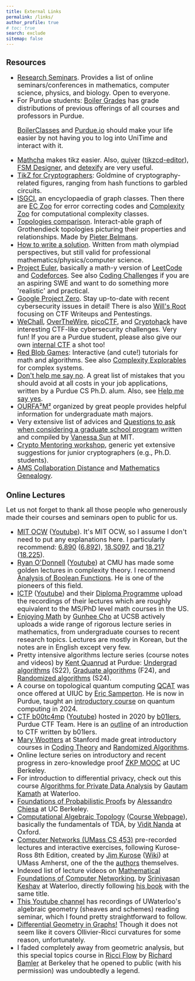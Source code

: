```yaml
---
title: External Links
permalink: /links/
author_profile: true
# toc: true
search: exclude
sitemap: false
---
```


<script async src="https://www.googletagmanager.com/gtag/js?id=UA-157894909-1"></script>
<script>
  window.dataLayer = window.dataLayer || [];
  function gtag(){dataLayer.push(arguments);}
  gtag('js', new Date());
  gtag('config', 'UA-157894909-1');
</script>


## Resources

<font size="4">
<ul>
	
<li>
  <a href="https://researchseminars.org/">Research Seminars</a>. Provides a list of online seminars/conferences in mathematics, computer science, physics, and biology. Open to everyone.
</li>

<li>
  For Purdue students: <a href="https://www.boilergrades.com/">Boiler Grades</a> has grade distributions of previous offerings of all courses and professors in Purdue. 

  <a href="https://boilerclasses.com/">BoilerClasses</a> and <a href="https://purdue.io/">Purdue.io</a> should make your life easier by not having you to log into UniTime and interact with it.
</li>



<!-- <li>
  <a href="https://stanford.edu/~shervine/teaching/">AI/ML/DL/DS Cheatsheets</a>, and <a href="https://github.com/afshinea/stanford-cs-229-machine-learning">ML Cheatsheet</a> including refreshers, tips and tricks. For interviews, <a href="https://www.datasciencepreparation.com/">Data Science Interview Preparation</a> has a list of common interview questions in data science. 
</li> -->


<!-- <li>
  <a href="https://github.com/microsoft/QuantumKatas">QuantumKatas</a>: Microsoft Quantum training materials. For more theoretical background, see this constantly evolving <a href="https://homepages.cwi.nl/~rdewolf/qcnotes.pdf">Quantum computing lecture notes</a> by <a href="https://homepages.cwi.nl/~rdewolf/">Ronald de Wolf</a>.
</li> -->



<li>
  <a href="https://www.mathcha.io/">Mathcha</a> makes tikz easier. Also, <a href="https://q.uiver.app/">quiver</a> (<a href="https://tikzcd.yichuanshen.de/">tikzcd-editor</a>), <a href="https://madebyevan.com/fsm/">FSM Designer</a>, and <a href="http://detexify.kirelabs.org/classify.html">detexify</a> are very useful.
</li>

<li>
  <a href="https://www.iacr.org/authors/tikz/">TikZ for Cryptographers</a>: Goldmine of cryptography-related figures, ranging from hash functions to garbled circuits.
  </li>

<li>
  <a href="https://www.graphclasses.org/index.html">ISGCI</a>, an encyclopaedia of graph classes. Then there are <a href="https://errorcorrectionzoo.org/">EC Zoo</a> for error correcting codes and <a href="https://complexityzoo.net/Complexity_Zoo">Complexity Zoo</a> for computational complexity classes.
</li>

<li>
  <a href="https://pbelmans.ncag.info/topologies-comparison/">Topologies comparison</a>. Interact-able graph of Grothendieck topologies picturing their properties and relationships. Made by <a href="https://pbelmans.ncag.info/">Pieter Belmans</a>. 
</li>

<li>
  <a href="https://artofproblemsolving.com/news/articles/how-to-write-a-solution">How to write a solution</a>. Written from math olympiad perspectives, but still valid for professional mathematics/physics/computer science.
</li>


<li>
  <a href="https://projecteuler.net/">Project Euler</a>, basically a math-y version of <a href="https://leetcode.com/">LeetCode</a> and <a href="https://codeforces.com/">Codeforces</a>. See also <a href="https://codingchallenges.fyi/">Coding Challenges</a> if you are an aspiring SWE and want to do something more 'realistic' and practical.
</li>

<li>
  <a href="https://googleprojectzero.blogspot.com/">Google Project Zero</a>. Stay up-to-date with recent cybersecurity issues in detail! There is also <a href="https://www.willsroot.io/">Will's Root</a> focusing on CTF Writeups and Pentestings. 
</li>

<li>
  <a href="https://www.wechall.net/about_wechall">WeChall</a>, <a href="https://overthewire.org/wargames/">OverTheWire</a>, <a href="https://picoctf.org/">picoCTF</a>, and <a href="https://cryptohack.org/">Cryptohack</a> have interesting CTF-like cybersecurity challenges. Very fun! If you are a Purdue student, please also give our own <a href="https://internal.b01lersc.tf/">internal CTF</a> a shot too!
</li>

<li>
<a href="https://www.redblobgames.com/">Red Blob Games</a>: Interactive (and cute!) tutorials for math and algorithms. See also <a href="https://www.complexity-explorables.org/">Complexity Explorables</a> for complex systems.
</li>

<li>
  <a href="https://glebbahmutov.com/blog/dont-help-me-say-no/">Don't help me say no</a>. A great list of mistakes that you should avoid at all costs in your job applications, written by a Purdue CS Ph.D. alum. Also, see <a href="https://glebbahmutov.com/blog/help-me-say-yes/">Help me say yes</a>.
</li>

<li>
  <a href="https://is.gd/ourfa2m2">OURFA²M²</a> organized by great people provides helpful information for undergraduate math majors.
</li>

<li>
  Very extensive list of advices and <a href="https://www.vanessasun.com/questions-to-ask-when-considering-a-graduate-school-program/">Questions to ask when considering a graduate school program</a> written and compiled by <a href="https://www.vanessasun.com/">Vanessa Sun</a> at MIT. 
</li>

<li>
  <a href="https://mentor-crypto-2021.github.io/">Crypto Mentoring workshop</a>, generic yet extensive suggestions for junior cryptographers (e.g., Ph.D. students).
</li>

<li>
  <a href="https://mathscinet.ams.org/mathscinet/freeTools.html?version=2">AMS Collaboration Distance</a> and <a href="https://www.genealogy.math.ndsu.nodak.edu/">Mathematics Genealogy</a>.
</li>

</ul>
</font>

## Online Lectures

<font size="4">
Let us not forget to thank all those people who generously made their courses and seminars open to public for us.
<ul>

<li>
  <a href="https://ocw.mit.edu/index.htm">MIT OCW</a> (<a href = "https://www.youtube.com/channel/UCEBb1b_L6zDS3xTUrIALZOw">Youtube</a>). It's MIT OCW, so I assume I don't need to put any explanations here. I particularly recommend: <a href="https://www.youtube.com/playlist?list=PLUl4u3cNGP63d33STUUBfZUpzFCVR5-PV">6.890</a> (<a href="http://courses.csail.mit.edu/6.892/spring19/lectures/">6.892</a>), <a href="https://www.youtube.com/playlist?list=PLhgq-BqyZ7i5lOqOqqRiS0U5SwTmPpHQ5">18.S097</a>, and <a href="https://www.youtube.com/playlist?list=PLUl4u3cNGP62qauV_CpT1zKaGG_Vj5igX">18.217</a> (<a href="https://yufeizhao.com/gtac/">18.225</a>).
</li>

<li>
  <a href="http://www.cs.cmu.edu/~odonnell/">Ryan O'Donnell</a> (<a href="https://www.youtube.com/c/RyanODonnellTeaching/playlists">Youtube</a>) at CMU has made some golden lectures in complexity theory. I recommend <a href="https://www.youtube.com/playlist?list=PLm3J0oaFux3YypJNaF6sRAf2zC1QzMuTA">Analysis of Boolean Functions</a>. He is one of the pioneers of this field.
</li>

<li>
  <a href="https://www.ictp.it/">ICTP</a> (<a href="https://www.youtube.com/channel/UC-akozxNLMPcMcs0qVvS1VQ/featured">Youtube</a>) and their <a href="https://www.youtube.com/channel/UCBlqfZZYQWKyr6qLAB7LINw">Diploma Programme</a> upload the recordings of their lectures which are roughly equivalent to the MS/PhD level math courses in the US.
</li>

<li>
  <a href="https://www.youtube.com/channel/UCB_AbuIVIG8I3K3_T_j0FSw/videos">Enjoying Math</a> by <a href="https://geometrygunheecho.com/test/">Gunhee Cho</a> at UCSB actively uploads a wide range of rigorous lecture series in mathematics, from undergraduate courses to recent research topics. Lectures are mostly in Korean, but the notes are in English except very few.
</li>

<li>
  Pretty intensive algorithms lecture series (course notes and videos) by <a href="https://kentquanrud.com/">Kent Quanrud</a> at Purdue: <a href="https://fas22.s3.amazonaws.com/fas22-book.pdf">Undergrad algorithms</a> (S22), <a href="https://fas24.s3.amazonaws.com/fas24.pdf">Graduate algorithms</a> (F24), and <a href="https://ras24.s3.amazonaws.com/ras24.pdf">Randomized algorithms</a> (S24).
</li>



<li>
  A course on topological quantum computing <a href="https://www.math.purdue.edu/~esampert/QCaT/">QCAT</a> was once offered at UIUC by <a href="https://www.math.purdue.edu/~esampert/">Eric Samperton</a>. He is now in Purdue, taught an <a href="https://www.math.purdue.edu/~esampert/IQC/">introductory course</a> on quantum computing in 2024. 
</li>

<li>
<a href="https://b01lers.com/gettingstarted.html">CTF b00tc4mp</a> (<a href="https://www.youtube.com/playlist?list=PLdGU-K4Khkr8iqzOdjKKj1QLmJJnks5fO">Youtube</a>) hosted in 2020 by <a href="https://b01lers.com/">b01lers</a>, Purdue CTF Team. Here is an <a href="https://github.com/b01lers/welcome-to-ctf">outline</a> of an introduction to CTF written by b01lers.
</li>


<li>
  <a href="https://sites.google.com/site/marywootters/home?authuser=0">Mary Wootters</a> at Stanford made great introductory courses in <a href="https://youtube.com/playlist?list=PLkvhuSoxwjI_UudECvFYArvG0cLbFlzSr">Coding Theory</a> and <a href="https://sites.google.com/site/marywootters/teaching?authuser=0">Randomized Algorithms</a>.
</li>

<li>
  Online lecture series on introductory and recent progress in zero-knowledge proof <a href="https://zk-learning.org/">ZKP MOOC</a> at UC Berkeley. 
</li>

<li>
  For introduction to differential privacy, check out this course <a href="http://www.gautamkamath.com/courses/CS860-fa2022.html">Algorithms for Private Data Analysis</a> by <a href="http://www.gautamkamath.com/">Gautam Kamath</a> at Waterloo. 
</li>

<li>
  <a href="https://people.eecs.berkeley.edu/~alexch/classes/CS294-F2020.html">Foundations of Probabilistic Proofs</a> by <a href="https://people.eecs.berkeley.edu/~alexch/">Alessandro Chiesa</a> at UC Berkeley.
</li>

<li>
  <a href="https://twitter.com/viditnanda/status/1485633735919902726?s=21">Computational Algebraic Topology</a> (<a href="https://people.maths.ox.ac.uk/nanda/cat/">Course Webpage</a>), basically the fundamentals of TDA, by <a href="https://people.maths.ox.ac.uk/nanda/">Vidit Nanda</a> at Oxford.
</li>

<li>
  <a href="http://www-net.cs.umass.edu/kurose_ross/index.php">Computer Networks (UMass CS 453)</a> pre-recorded lectures and interactive exercises, following Kurose-Ross 8th Edition, created by <a href="https://www-net.cs.umass.edu/personnel/kurose.html">Jim Kurose</a> (<a href="https://en.wikipedia.org/wiki/Jim_Kurose">Wiki</a>) at UMass Amherst, one of the the <a href="http://www-net.cs.umass.edu/kurose_ross/authors.php">authors</a> themselves.
</li>

<li>
  Indexed list of lecture videos on <a href="http://svr-sk818-web.cl.cam.ac.uk/keshav/papers/12/book.htm">Mathematical Foundations of Computer Networking</a>, by <a href="https://svr-sk818-web.cl.cam.ac.uk/keshav/wiki/index.php/Main_Page">Srinivasan Keshav</a> at Waterloo, directly following <a href="https://www.informit.com/store/mathematical-foundations-of-computer-networking-9780321792105">his book</a> with the same title. 
</li>

<li>
  <a href="https://www.youtube.com/@KurtMahler1903/videos">This Youtube channel</a> has recordings of UWaterloo's algebraic geometry (sheaves and schemes) reading seminar, which I found pretty straightforward to follow. 
</li>

<li>
  <a href="https://people.math.harvard.edu/~knill/graphgeometry/">Differential Geometry in Graphs!</a> Though it does not seem like it covers Ollivier-Ricci curvatures for some reason, unfortunately. 
</li>

<li>
  I faded completely away from geometric analysis, but this special topics course in <a href="https://math.berkeley.edu/~rbamler/rfclass.html">Ricci Flow</a> by <a href="https://math.berkeley.edu/~rbamler/">Richard Bamler</a> at Berkeley that he opened to public (with his permission) was undoubtedly a legend.
</li>

</ul>
</font>
